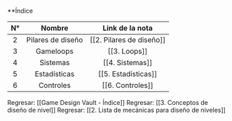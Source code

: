 
**Índice

| N°  |      Nombre       |     Link de la nota      |
| :-: | :---------------: | :----------------------: |
|  2  | Pilares de diseño | [[2. Pilares de diseño]] |
|  3  |     Gameloops     |     [[3. Loops]]     |
|  4  |     Sistemas      |     [[4. Sistemas]]      |
|  5  |   Estadísticas    |   [[5. Estadísticas]]    |
|  6  |     Controles     |     [[6. Controles]]     |


Regresar: [[Game Design Vault - Índice]]
Regresar: [[3. Conceptos de diseño de nivel]]
Regresar: [[2. Lista de mecánicas para diseño de niveles]]